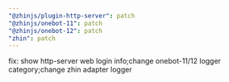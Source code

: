 ```yaml
---
"@zhinjs/plugin-http-server": patch
"@zhinjs/onebot-11": patch
"@zhinjs/onebot-12": patch
"zhin": patch
---
```


fix: show http-server web login info;change onebot-11/12 logger category;change zhin adapter logger
